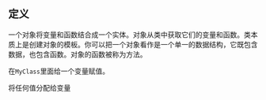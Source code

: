 ## 定义

一个对象将变量和函数结合成一个实体。对象从类中获取它们的变量和函数。类本质上是创建对象的模板。你可以把一个对象看作是一个单一的数据结构，它既包含数据，也包含函数。对象的函数被称为方法。 
  
在`MyClass`里面给一个变量赋值。 

<div class='hint'>将任何值分配给变量</div>
